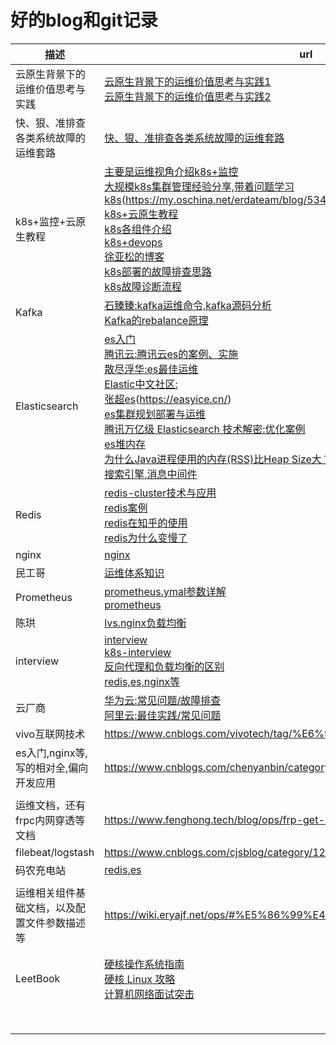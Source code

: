 # 好的blog和git记录



| 描述                                         | url                                                          |
| -------------------------------------------- | ------------------------------------------------------------ |
| 云原生背景下的运维价值思考与实践             | [云原生背景下的运维价值思考与实践1](https://mp.weixin.qq.com/s/36mXZry30x0cX6ZzMllSUQ)<br />[云原生背景下的运维价值思考与实践2](https://zhuanlan.zhihu.com/p/457223895) |
| 快、狠、准排查各类系统故障的运维套路         | [快、狠、准排查各类系统故障的运维套路](https://zhuanlan.zhihu.com/p/298170201) |
| k8s+监控+云原生教程                          | [主要是运维视角介绍k8s+监控](https://cloud.tencent.com/developer/user/5908455)<br />[大规模k8s集群管理经验分享,带着问题学习k8s](https://my.oschina.net/erdateam/blog/5336527)(https://my.oschina.net/erdateam/blog/5348560)<br />[k8s+云原生教程](https://jimmysong.io/kubernetes-handbook/guide/kubelet-authentication-authorization.html)<br />[k8s各组件介绍](https://blog.z0ukun.com/?cat=61)<br />[k8s+devops](https://www.yuque.com/coolops/kubernetes)<br />[徐亚松的博客](http://www.xuyasong.com/?paged=2&P=1717)<br />[k8s部署的故障排查思路](https://www.cnblogs.com/rancherlabs/p/12330916.html)<br />[k8s故障诊断流程](https://cloud.tencent.com/developer/article/1899950) |
| Kafka                                        | [石臻臻:kafka运维命令,kafka源码分析](https://www.szzdzhp.com/kafka/)<br />[Kafka的rebalance原理](https://zhuanlan.zhihu.com/p/141930794) |
| Elasticsearch                                | [es入门](https://www.cnblogs.com/chenyanbin/category/1674225.html)<br />[腾讯云:腾讯云es的案例、实施](https://cloud.tencent.com/developer/user/6924995)<br />[散尽浮华:es最佳运维](https://www.cnblogs.com/kevingrace/category/1099403.html)<br />[Elastic中文社区:](https://elasticstack.blog.csdn.net/article/details/102728604)<br />[张超es](https://my.oschina.net/u/3536667?tab=newest&catalogId=7039951)(https://easyice.cn/)<br />[es集群规划部署与运维](https://www.cnblogs.com/codeshell/p/14472651.html)<br />[腾讯万亿级 Elasticsearch 技术解密:优化案例](https://zhuanlan.zhihu.com/p/99184436)<br />[es堆内存](https://blog.csdn.net/zpf_940810653842/article/details/102785970)<br />[为什么Java进程使用的内存(RSS)比Heap Size大？](https://blog.csdn.net/flyingnet/article/details/108491460)<br />[搜索引擎,消息中间件](https://www.cnblogs.com/jajian/category/1280015.html) |
| Redis                                        | [redis-cluster技术与应用](https://blog.csdn.net/xiaofeng10330111/category_8448193.html)<br />[redis案例](https://www.cnblogs.com/huanxiyun/tag/redis/)<br />[redis在知乎的使用](https://zhuanlan.zhihu.com/p/44441938)<br />[redis为什么变慢了](https://zhuanlan.zhihu.com/p/346302897) |
| nginx                                        | [nginx](http://tengine.taobao.org/book/index.html)           |
| 民工哥                                       | [运维体系知识](https://zhuanlan.zhihu.com/p/366241294)       |
| Prometheus                                   | [prometheus.ymal参数详解](https://www.cnblogs.com/rexcheny/p/10675891.html)<br />[prometheus](https://cloud.tencent.com/developer/user/7471804) |
| 陈珙                                         | [lvs.nginx负载均衡](https://www.cnblogs.com/skychen1218/)    |
| interview                                    | [interview](https://zyfcodes.blog.csdn.net/article/details/100706167)<br />[k8s-interview](https://mp.weixin.qq.com/s?__biz=MzI0MDQ4MTM5NQ==&mid=2247514668&idx=1&sn=26e13d69f4011de314633aabef955fce&chksm=e918df30de6f56265e5b6b716d7b79f72c52fb940d5114bbe7e261c1a4c026309de006d908c4&scene=178&cur_album_id=1790435592028160001#rd)<br />[反向代理和负载均衡的区别](https://www.zhihu.com/question/20553431/answer/130698230)<br />[redis,es,nginx等](https://www.cnblogs.com/QLCZ/p/14968935.html) |
| 云厂商                                       | [华为云:常见问题/故障排查](https://support.huaweicloud.com/dcs_faq/dcs-faq-0427020.html)<br />[阿里云:最佳实践/常见问题](https://help.aliyun.com/document_detail/26365.html) |
| vivo互联网技术                               | https://www.cnblogs.com/vivotech/tag/%E6%9C%8D%E5%8A%A1%E5%99%A8/ |
| es入门,nginx等,写的相对全,偏向开发应用       | https://www.cnblogs.com/chenyanbin/category/1674225.html     |
|                                              |                                                              |
| 运维文档，还有frpc内网穿透等文档             | https://www.fenghong.tech/blog/ops/frp-get-realip/           |
| filebeat/logstash                            | https://www.cnblogs.com/cjsblog/category/1272702.html        |
| 码农充电站                                   | [redis,es](https://codeshellme.github.io/post/)              |
|                                              |                                                              |
| 运维相关组件基础文档，以及配置文件参数描述等 | https://wiki.eryajf.net/ops/#%E5%86%99%E4%BD%9C%E6%84%9F%E6%80%80 |
|                                              |                                                              |
|                                              |                                                              |
| LeetBook                                     | [硬核操作系统指南](https://leetcode-cn.com/leetbook/read/awesome-os-guide/egu5ni/)<br />[硬核 Linux 攻略](https://leetcode-cn.com/leetbook/detail/awesome-linux-handbook/)<br />[计算机网络面试突击](https://leetcode-cn.com/leetbook/detail/networks-interview-highlights/) |
|                                              |                                                              |
|                                              |                                                              |
|                                              |                                                              |
|                                              |                                                              |
|                                              |                                                              |
|                                              |                                                              |
|                                              |                                                              |
|                                              |                                                              |

